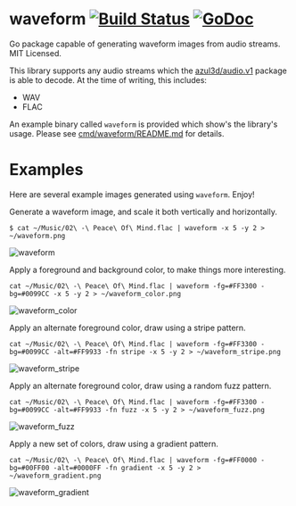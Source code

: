 waveform [![Build Status](https://travis-ci.org/mdlayher/waveform.svg?branch=master)](https://travis-ci.org/mdlayher/waveform) [![GoDoc](http://godoc.org/github.com/mdlayher/waveform?status.svg)](http://godoc.org/github.com/mdlayher/waveform)
========

Go package capable of generating waveform images from audio streams.  MIT Licensed.

This library supports any audio streams which the [azul3d/audio.v1](http://azul3d.org/audio.v1)
package is able to decode.  At the time of writing, this includes:
  - WAV
  - FLAC

An example binary called `waveform` is provided which show's the library's usage.
Please see [cmd/waveform/README.md](https://github.com/mdlayher/waveform/blob/master/cmd/waveform/README.md)
for details.

Examples
========

Here are several example images generated using `waveform`.  Enjoy!

Generate a waveform image, and scale it both vertically and horizontally.

```
$ cat ~/Music/02\ -\ Peace\ Of\ Mind.flac | waveform -x 5 -y 2 > ~/waveform.png
```

![waveform](https://cloud.githubusercontent.com/assets/1926905/4910038/6ce9f5d0-647a-11e4-8a93-ed54812d114d.png)

Apply a foreground and background color, to make things more interesting.

```
cat ~/Music/02\ -\ Peace\ Of\ Mind.flac | waveform -fg=#FF3300 -bg=#0099CC -x 5 -y 2 > ~/waveform_color.png
```

![waveform_color](https://cloud.githubusercontent.com/assets/1926905/4910043/757b0edc-647a-11e4-8ebd-73175246421d.png)

Apply an alternate foreground color, draw using a stripe pattern.

```
cat ~/Music/02\ -\ Peace\ Of\ Mind.flac | waveform -fg=#FF3300 -bg=#0099CC -alt=#FF9933 -fn stripe -x 5 -y 2 > ~/waveform_stripe.png
```

![waveform_stripe](https://cloud.githubusercontent.com/assets/1926905/4910067/a560f76a-647a-11e4-8562-c430134c1187.png)

Apply an alternate foreground color, draw using a random fuzz pattern.

```
cat ~/Music/02\ -\ Peace\ Of\ Mind.flac | waveform -fg=#FF3300 -bg=#0099CC -alt=#FF9933 -fn fuzz -x 5 -y 2 > ~/waveform_fuzz.png
```

![waveform_fuzz](https://cloud.githubusercontent.com/assets/1926905/4910076/c6aa0e70-647a-11e4-8385-754960c9f074.png)

Apply a new set of colors, draw using a gradient pattern.

```
cat ~/Music/02\ -\ Peace\ Of\ Mind.flac | waveform -fg=#FF0000 -bg=#00FF00 -alt=#0000FF -fn gradient -x 5 -y 2 > ~/waveform_gradient.png
```

![waveform_gradient](https://cloud.githubusercontent.com/assets/1926905/4911891/1d326868-6495-11e4-9f76-b04ad057ea5e.png)

